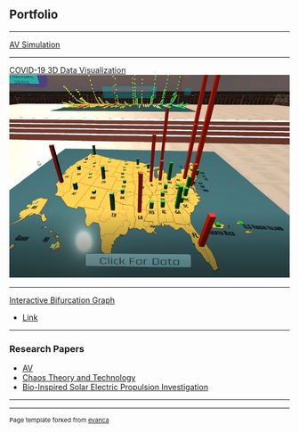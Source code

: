 ## Portfolio

---

<!--### Category Name 1 -->

[AV Simulation](https://github.com/anafdal/AV-Simulation)


---
[COVID-19 3D Data Visualization](https://github.com/anafdal/CGT515_DataVisualization)
<img src="images/Pic_1.PNG">

---
[Interactive Bifurcation Graph](https://mcs.bw.edu/~adalipi15/Chaos_Theory_And_Technology_Paper.html)
- [Link](https://mcs.bw.edu/~adalipi15/135/bff.html)



---

### Research Papers

- [AV](http://example.com/)
- [Chaos Theory and Technology](https://mcs.bw.edu/~adalipi15/Chaos_Theory_And_Technology_Paper.html)
- [Bio-Inspired Solar Electric Propulsion Investigation](/pdf/2018%20Space%20Academy%20Final%20Report%20copy-converted.pdf)


---




---
<p style="font-size:11px">Page template forked from <a href="https://github.com/evanca/quick-portfolio">evanca</a></p>
<!-- Remove above link if you don't want to attibute -->
